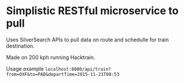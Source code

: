 # Simplistic RESTful microservice to pull
Uses SilverSearch APIs to pull data on route and schedulle for train destination.

Made on 200 kph running Hacktrain.

Usage example
`localhost:8080/api/train?from=OXF&to=PAD&departTime=2015-11-21T08:53`